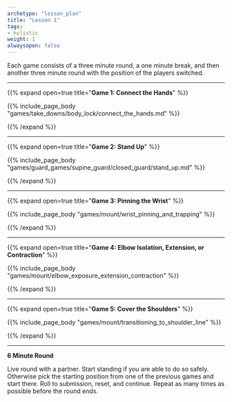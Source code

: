 ```yaml
--- 
archetype: "lesson_plan" 
title: "Lesson 1"
tags: 
- holistic
weight: 1
alwaysopen: false 
---
```

Each game consists of a three minute round, a one minute break, and then another three minute round with the position of the players switched. 

---
{{% expand open=true title="**Game 1: Connect the Hands**" %}}

{{% include_page_body "games/take_downs/body_lock/connect_the_hands.md" %}}

{{% /expand %}}

---
{{% expand open=true title="**Game 2: Stand Up**" %}}

{{% include_page_body "games/guard_games/supine_guard/closed_guard/stand_up.md" %}}

{{% /expand %}}

---
{{% expand open=true title="**Game 3: Pinning the Wrist**" %}}

{{% include_page_body "games/mount/wrist_pinning_and_trapping" %}}

{{% /expand %}}

---
{{% expand open=true title="**Game 4: Elbow Isolation, Extension, or Contraction**" %}}

{{% include_page_body "games/mount/elbow_exposure_extension_contraction" %}}

{{% /expand %}}

---
{{% expand open=true title="**Game 5: Cover the Shoulders**" %}}

{{% include_page_body "games/mount/transitioning_to_shoulder_line" %}}

{{% /expand %}}

---
**6 Minute Round**

Live round with a partner. Start standing if you are able to do so safely. Otherwise pick the starting position from one of the previous games and start there. Roll to submission, reset, and continue. Repeat as many times as possible before the round ends. 



